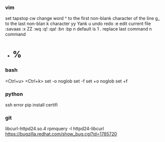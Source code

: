 ### vim
set tapstop
cw change word
^ to the first non-blank character of the line
g_ to the last non-blan
k character
yy Yank
u undo
<C-r> redo
:e edit current file
:savaas
:x ZZ :wq
:q! :qa!
:bn :bp n default is 1
. replace last command
n command 
* # %
### bash
<Ctrl+u>
<Ctrl+k>
set -o noglob
set -f
set +o noglob
set +f

### python
ssh error
pip install certifi
### git
libcurl-httpd24.so.4 
rpmquery -l httpd24-libcurl
https://bugzilla.redhat.com/show_bug.cgi?id=1785720
